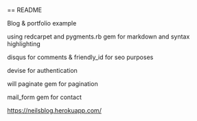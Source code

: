 == README

Blog & portfolio example

using redcarpet and pygments.rb gem for markdown and syntax highlighting

disqus for comments  & friendly_id for seo purposes

devise for authentication

will paginate gem for pagination

mail_form gem for contact

https://neilsblog.herokuapp.com/
